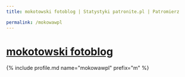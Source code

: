 ```yaml
---
title: mokotowski fotoblog | Statystyki patronite.pl | Patromierz

permalink: /mokowawpl
---
```


# [mokotowski fotoblog](https://patronite.pl/mokowawpl)

{% include profile.md name="mokowawpl" prefix="m" %}
